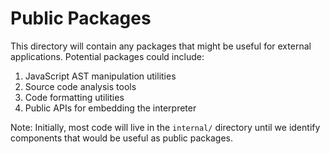 # Public Packages

This directory will contain any packages that might be useful for external applications. Potential packages could include:

1. JavaScript AST manipulation utilities
2. Source code analysis tools
3. Code formatting utilities
4. Public APIs for embedding the interpreter

Note: Initially, most code will live in the `internal/` directory until we identify components that would be useful as public packages. 